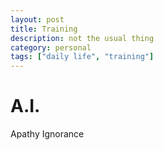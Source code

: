 ```yaml
---
layout: post
title: Training
description: not the usual thing
category: personal
tags: ["daily life", "training"]
---
```


# A.I.
Apathy Ignorance

